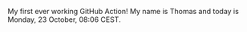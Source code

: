 My first ever working GitHub Action!
My name is Thomas and today is Monday, 23 October, 08:06 CEST. 
